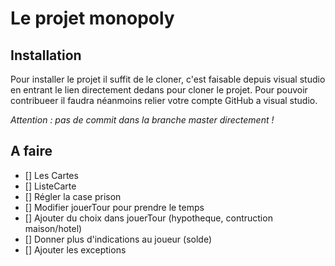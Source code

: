 # Le projet monopoly

## Installation
Pour installer le projet il suffit de le cloner, c'est faisable depuis visual studio en entrant le lien directement dedans pour cloner le projet.
Pour pouvoir contribueer il faudra néanmoins relier votre compte GitHub a visual studio.

*Attention : pas de commit dans la branche master directement !*

## A faire
 - [] Les Cartes
 - [] ListeCarte
 - [] Régler la case prison
 - [] Modifier jouerTour pour prendre le temps
 - [] Ajouter du choix dans jouerTour (hypotheque, contruction maison/hotel)
 - [] Donner plus d'indications au joueur (solde)
 - [] Ajouter les exceptions
